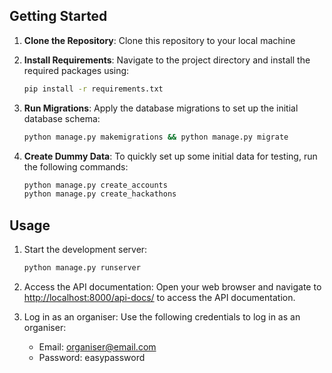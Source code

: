 ## Getting Started

1. **Clone the Repository**: Clone this repository to your local machine

2. **Install Requirements**: Navigate to the project directory and install the required packages using:

   ```bash
   pip install -r requirements.txt
   ```

3. **Run Migrations**: Apply the database migrations to set up the initial database schema:

   ```bash
   python manage.py makemigrations && python manage.py migrate
   ```

4. **Create Dummy Data**: To quickly set up some initial data for testing, run the following commands:

   ```bash
   python manage.py create_accounts
   python manage.py create_hackathons
   ```

## Usage

1. Start the development server:
   ```bash
   python manage.py runserver
   ```

2. Access the API documentation:
   Open your web browser and navigate to [http://localhost:8000/api-docs/](http://localhost:8000/api-docs/) to access the API documentation.

3. Log in as an organiser:
   Use the following credentials to log in as an organiser:
   - Email: organiser@email.com
   - Password: easypassword